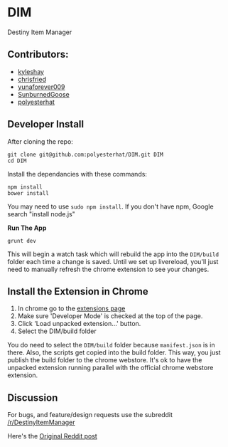 
# DIM

Destiny Item Manager


## Contributors:

* [kyleshay](https://github.com/kyleshay)
* [chrisfried](https://github.com/chrisfried)
* [yunaforever009](https://github.com/yunaforever009)
* [SunburnedGoose](https://github.com/SunburnedGoose)
* [polyesterhat](https://github.com/polyesterhat)



## Developer Install

After cloning the repo:

    git clone git@github.com:polyesterhat/DIM.git DIM
    cd DIM

Install the dependancies with these commands:

    npm install
    bower install

You may need to use `sudo npm install`. If you don't have npm, Google search "install node.js"


**Run The App**

    grunt dev


This will begin a watch task which will rebuild the app into the `DIM/build` folder each time a change is saved. Until we set up livereload, you'll just need to manually refresh the chrome extension to see your changes.


## Install the Extension in Chrome

1. In chrome go to the [extensions page](chrome://extensions/)
2. Make sure 'Developer Mode' is checked at the top of the page.
3. Click 'Load unpacked extension...' button.
4. Select the DIM/build folder

You do need to select the `DIM/build` folder because `manifest.json` is in there. Also, the scripts get copied into the build folder. This way, you just publish the build folder to the chrome webstore. It's ok to have the unpacked extension running parallel with the official chrome webstore extension.


## Discussion

For bugs, and feature/design requests use the subreddit [/r/DestinyItemManager](http://www.reddit.com/r/DestinyItemManager/)

Here's the [Original Reddit post](http://www.reddit.com/r/DestinyTheGame/comments/2xvwf8/misc_dim_destiny_item_manager_loadouts/)



